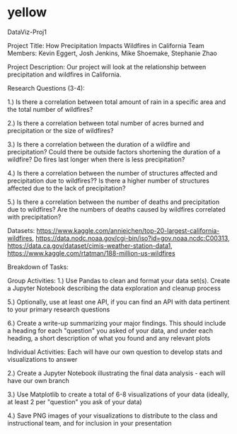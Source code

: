 # yellow
DataViz-Proj1

Project Title: How Precipitation Impacts Wildfires in California
Team Members: Kevin Eggert, Josh Jenkins, Mike Shoemake, Stephanie Zhao

Project Description: Our project will look at the relationship between precipitation and wildfires in California.

Research Questions (3-4): 

1.) Is there a correlation between total amount of rain in a specific area and the total number of wildfires? 

2.) Is there a correlation between total number of acres burned and precipitation or the size of wildfires? 

3.) Is there a correlation between the duration of a wildfire and precipitation? Could there be outside factors shortening the duration of a wildfire? Do fires last longer when there is less precipitation?

4.) Is there a correlation between the number of structures affected and precipitation due to wildfires?? Is there a higher number of structures affected due to the lack of precipitation?

5.) Is there a correlation between the number of deaths and precipitation due to wildfires? Are the numbers of deaths caused by wildfires correlated with precipitation?

Datasets: https://www.kaggle.com/annieichen/top-20-largest-california-wildfires, https://data.nodc.noaa.gov/cgi-bin/iso?id=gov.noaa.ncdc:C00313, https://data.ca.gov/dataset/cimis-weather-station-data1, https://www.kaggle.com/rtatman/188-million-us-wildfires

Breakdown of Tasks: 

Group Activities:
 1.) Use Pandas to clean and format your data set(s). Create a Jupyter Notebook describing the data exploration and cleanup process
 
 5.) Optionally, use at least one API, if you can find an API with data pertinent to your primary research questions
 
 6.) Create a write-up summarizing your major findings. This should include a heading for each "question" you asked of your data, and under each heading, a short description of what you found and any relevant plots
 
 Individual Activities:
 Each will have our own question to develop stats and visualizations to answer
 
 2.) Create a Jupyter Notebook illustrating the final data analysis - each will have our own branch
 
 3.) Use Matplotlib to create a total of 6-8 visualizations of your data (ideally, at least 2 per "question" you ask of your data)
 
 4.) Save PNG images of your visualizations to distribute to the class and instructional team, and for inclusion in your presentation
 

